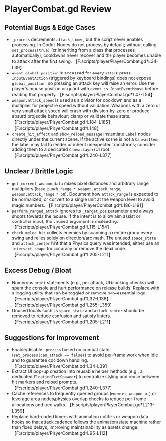 # PlayerCombat.gd Review

## Potential Bugs & Edge Cases
- `_process` decrements `attack_timer`, but the script never enables processing. In Godot, Nodes do not process by default; without calling `set_process(true)` (or inheriting from a class that processes automatically), cooldowns never recover and the player becomes unable to attack after the first swing. 【F:scripts/player/PlayerCombat.gd†L34-L39】
- `event.global_position` is accessed for every `attack` press. `InputEventAction` (triggered by keyboard bindings) does not expose `global_position`, so pressing an attack key will raise an error. Use the player's mouse position or guard with `event is InputEventMouse` before reading that property. 【F:scripts/player/PlayerCombat.gd†L47-L54】
- `weapon.attack_speed` is used as a divisor for cooldown and as a multiplier for projectile speed without validation. Weapons with a zero or very small attack speed will crash with division-by-zero or produce absurd projectile behaviour; clamp or validate these stats. 【F:scripts/player/PlayerCombat.gd†L184-L185】【F:scripts/player/PlayerCombat.gd†L148】
- `create_hit_effect` and `show_reload_message` instantiate `Label` nodes directly under the current scene. If the active scene is not a `CanvasItem`, the label may fail to render or inherit unexpected transforms; consider adding them to a dedicated `CanvasLayer`/UI root. 【F:scripts/player/PlayerCombat.gd†L240-L377】

## Unclear / Brittle Logic
- `get_current_weapon_data` mixes pixel distances and arbitrary range multipliers (`base_punch_range * weapon.attack_range`, `weapon.attack_range * 50`). Document how `attack_range` is expected to be normalized, or convert to a single unit at the weapon level to avoid magic numbers. 【F:scripts/player/PlayerCombat.gd†L186-L191】
- `perform_ranged_attack` ignores its `_target_pos` parameter and always shoots towards the mouse. If the intent is to allow aim assist or controller input, the unused argument is misleading. 【F:scripts/player/PlayerCombat.gd†L115-L154】
- `check_melee_hit` collects enemies by scanning an entire group every swing and relies solely on direction/arc math. The unused `space_state` and `attack_center` hint that a Physics query was intended; either use an `intersect_shape` for accuracy or remove the dead code. 【F:scripts/player/PlayerCombat.gd†L205-L211】

## Excess Debug / Bloat
- Numerous `print` statements (e.g., per attack, UI blocking checks) will spam the console and hurt performance on release builds. Replace with a logging utility that can be toggled or remove non-essential logs. 【F:scripts/player/PlayerCombat.gd†L32-L138】【F:scripts/player/PlayerCombat.gd†L255-L359】
- Unused locals such as `space_state` and `attack_center` should be removed to reduce confusion and satisfy linters. 【F:scripts/player/PlayerCombat.gd†L205-L211】

## Suggestions for Improvement
- Enable/disable `_process` based on combat state (`set_process(can_attack == false)`) to avoid per-frame work when idle and to guarantee cooldown handling. 【F:scripts/player/PlayerCombat.gd†L34-L39】
- Extract UI pop-up creation into reusable helper methods (e.g., a dedicated `FloatingTextSpawner`) to centralize styling and reuse between hit markers and reload prompts. 【F:scripts/player/PlayerCombat.gd†L240-L377】
- Cache references to frequently queried groups (`enemies`, `weapon_ui`) or leverage area nodes/physics overlap checks to reduce per-frame allocations and tree walks. 【F:scripts/player/PlayerCombat.gd†L213-L359】
- Replace hard-coded timers with animation notifies or weapon data hooks so that attack cadence follows the animation/state machine rather than fixed delays, improving maintainability as assets change. 【F:scripts/player/PlayerCombat.gd†L95-L112】

